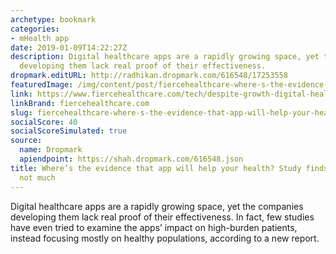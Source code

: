 ```yaml
---
archetype: bookmark
categories:
- mHealth app
date: 2019-01-09T14:22:27Z
description: Digital healthcare apps are a rapidly growing space, yet the companies
  developing them lack real proof of their effectiveness.
dropmark.editURL: http://radhikan.dropmark.com/616548/17253558
featuredImage: /img/content/post/fiercehealthcare-where-s-the-evidence-that-app-will-help-your-health-study-finds-there-s-likely-not-much.JPG
link: https://www.fiercehealthcare.com/tech/despite-growth-digital-health-apps-study-finds-little-evidence-their-effectiveness
linkBrand: fiercehealthcare.com
slug: fiercehealthcare-where-s-the-evidence-that-app-will-help-your-health-study-finds-there-s-likely-not-much
socialScore: 40
socialScoreSimulated: true
source:
  name: Dropmark
  apiendpoint: https://shah.dropmark.com/616548.json
title: Where’s the evidence that app will help your health? Study finds there’s likely
  not much
---
```

Digital healthcare apps are a rapidly growing space, yet the companies developing them lack real proof of their effectiveness. In fact, few studies have even tried to examine the apps’ impact on high-burden patients, instead focusing mostly on healthy populations, according to a new report.

